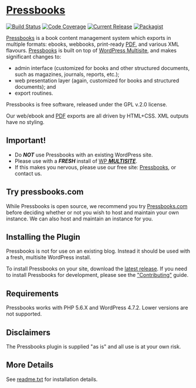 # [Pressbooks](https://pressbooks.org/)

[![Build Status](https://travis-ci.org/pressbooks/pressbooks.svg?branch=dev)](https://travis-ci.org/pressbooks/pressbooks) [![Code Coverage](https://codecov.io/gh/pressbooks/pressbooks/branch/dev/graph/badge.svg)](https://codecov.io/gh/pressbooks/pressbooks) [![Current Release](https://img.shields.io/github/release/pressbooks/pressbooks.svg)](https://github.com/pressbooks/pressbooks/releases/latest/) [![Packagist](https://img.shields.io/packagist/v/pressbooks/pressbooks.svg)](https://packagist.org/packages/pressbooks/pressbooks)

[Pressbooks](http://pressbooks.com) is a book content management system which exports in multiple formats: ebooks, webbooks, print-ready [PDF][], and various XML flavours. [Pressbooks](http://pressbooks.com) is built on top of [WordPress Multisite](http://codex.wordpress.org/Glossary#Multisite), and makes significant changes to:
  * admin interface (customized for books and other structured documents, such as magazines, journals, reports, etc.);
  * web presentation layer (again, customized for books and structured documents); and
  * export routines.

Pressbooks is free software, released under the GPL v.2.0 license.

Our web/ebook and [PDF][] exports are all driven by HTML+CSS. XML outputs have no styling.

  [PDF]: http://pressbooks.com/prince        "Note: we use the non-free software Prince XML for PDF export."


Important!
----------

 * Do ___NOT___ use Pressbooks with an existing WordPress site.
 * Please use with a ___FRESH___ install of [WP ___MULTISITE___](http://codex.wordpress.org/Glossary#Multisite).
 * If this makes you nervous, please use our free site: [Pressbooks](http://pressbooks.com), or contact us.


Try pressbooks.com
------------------

While Pressbooks is open source, we recommend you try [Pressbooks.com](http://pressbooks.com) before deciding whether or not you wish to host and maintain your own instance. We can also host and maintain an instance for you.

Installing the Plugin
---------------------

Pressbooks is not for use on an existing blog. Instead it should be used with a fresh, multisite WordPress install.

To install Pressbooks on your site, download the [latest release](https://github.com/pressbooks/pressbooks/releases/latest). If you need to install Pressbooks for development, please see the ["Contributing"](.github/CONTRIBUTING.md) guide.

Requirements
------------

Pressbooks works with PHP 5.6.X and WordPress 4.7.2. Lower versions are not supported.

Disclaimers
-----------

The Pressbooks plugin is supplied "as is" and all use is at your own risk.

More Details
------------

See [readme.txt](https://github.com/pressbooks/pressbooks/blob/dev/readme.txt) for installation details.
